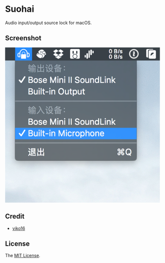 # Suohai

Audio input/output source lock for macOS.

## Screenshot

![0x01](Screenshot/0x01.png)

## Credit

- [viko16](https://github.com/viko16)

## License
The [MIT License](LICENSE).
